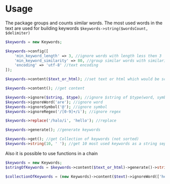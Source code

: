 # Usage
The package groups and counts similar words. The most used words in the text are used for building keywords `$keywords->string($wordsCount, $delimiter)`

```php
$keywords = new Keywords;

$keywords->config([
    'min_keyword_length' => 3, //ignore words with length less then 3
    'min_keyword_similarity' => 80, //group similar words with similarity at least 80%
    'encoding' => 'utf-8' //text encoding
]);

$keywords->content($text_or_html); //set text or html which would be scanned for keywords

$keywords->content(); //get content

$keywords->ignore($string, $type); //ignore $string of $type(word, symbol, regex) from content
$keywords->ignoreWord('are'); //ignore word
$keywords->ignoreSymbol('@'); //ignore symbol
$keywords->ignoreRegex('/[0-9]+/i'); //ignore regex

$keywords->replace('/halo/i', 'hello'); //replace

$keywords->generate(); //generate keywords

$keywords->get(); //get Collection of keywords (not sorted)
$keywords->string(10, ' '); //get 10 most used keywords as a string separated by space
```

Also it is possible to use functions in a chain
```php
$keywords = new Keywords;
$stringOfKeywords = $keywords->content($text_or_html)->generate()->string(20);

$collectionOfKeywords = (new Keywords)->content($text)->ignoreWord(['hello', 'world'])->generate()->get();
```
